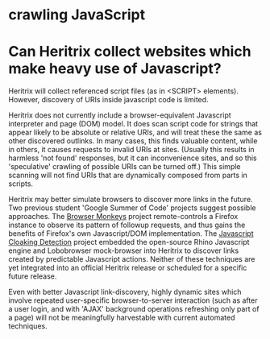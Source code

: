 # crawling JavaScript

# Can Heritrix collect websites which make heavy use of Javascript?

Heritrix will collect referenced script files (as in &lt;SCRIPT&gt;
elements). However, discovery of URIs inside javascript code is limited.

Heritrix does not currently include a browser-equivalent Javascript
interpreter and page (DOM) model. It does scan script code for strings
that appear likely to be absolute or relative URIs, and will treat these
the same as other discovered outlinks. In many cases, this finds
valuable content, while in others, it causes requests to invalid URIs at
sites. (Usually this results in harmless 'not found' responses, but it
can inconvenience sites, and so this 'speculative' crawling of possible
URIs can be turned off.) This simple scanning will not find URIs that
are dynamically composed from parts in scripts.

Heritrix may better simulate browsers to discover more links in the
future. Two previous student 'Google Summer of Code' projects suggest
possible approaches. The [Browser
Monkeys](https://webarchive.jira.com/wiki/spaces/SOC06/pages/1400/Leverage+browsers+for+link-extraction)
project remote-controls a Firefox instance to observe its pattern of
followup requests, and thus gains the benefits of Firefox's own
Javascript/DOM implementation. The [Javascript Cloaking
Detection](Web%20Spam%20Detection%20for%20Heritrix) project embedded the
open-source Rhino Javascript engine and Lobobrowser mock-browser into
Heritrix to discover links created by predictable Javascript actions.
Neither of these techniques are yet integrated into an official Heritrix
release or scheduled for a specific future release.

Even with better Javascript link-discovery, highly dynamic sites which
involve repeated user-specific browser-to-server interaction (such as
after a user login, and with 'AJAX' background operations refreshing
only part of a page) will not be meaningfully harvestable with current
automated techniques.
